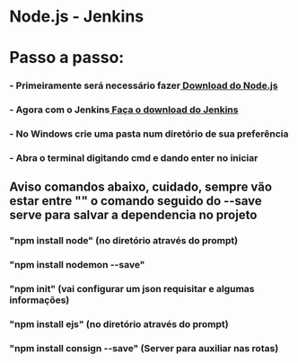 # Node.js - Jenkins
<h1>Passo a passo:</h1>
<h3>- Primeiramente será necessário fazer<a href="https://nodejs.org/en/download/"> Download do Node.js</a></h3> 
<h3>- Agora com o Jenkins<a href="https://jenkins.io/download/"> Faça o download do Jenkins </a></h3>
<h3>- No Windows crie uma pasta num diretório de sua preferência</h3>
<h3>- Abra o terminal digitando cmd e dando enter no iniciar</h3>
<h2>Aviso comandos abaixo, cuidado, sempre vão estar entre "" o comando seguido do --save serve para salvar a dependencia no projeto</h2>
<h3>"npm install node" (no diretório através do prompt)</h3>
<h3>"npm install nodemon --save"</h3>
<h3>"npm init" (vai configurar um json requisitar e algumas informações)</h3>
<h3>"npm install ejs" (no diretório através do prompt)</h3>
<h3>"npm install consign --save" (Server para auxiliar nas rotas)</h3>
